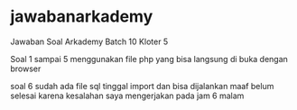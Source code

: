 # jawabanarkademy
Jawaban Soal Arkademy Batch 10 Kloter 5

Soal 1 sampai 5 menggunakan file php yang bisa langsung di buka dengan browser

soal 6 sudah ada file sql tinggal import dan bisa dijalankan maaf belum selesai karena kesalahan saya mengerjakan pada jam 6 malam
